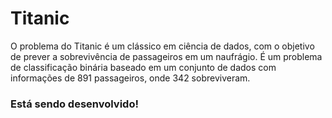 # Titanic
 O problema do Titanic é um clássico em ciência de dados, com o objetivo de prever a sobrevivência de passageiros em um naufrágio. É um problema de classificação binária baseado em um conjunto de dados com informações de 891 passageiros, onde 342 sobreviveram. 

 ### Está sendo desenvolvido!